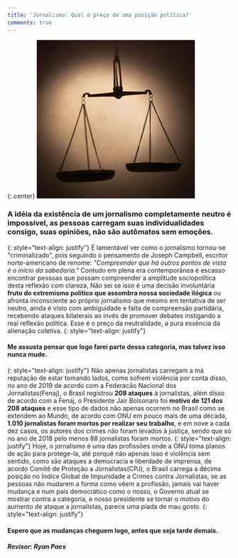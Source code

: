 ```yaml
---
title: 'Jornalismo: Qual o preço de uma posição política?'
comments: true
---
```


{:.center}
![Balanca](/assets/balanca.jpg)
<style>
.center {
  text-align: center;
}
</style>
### A idéia da existência de um jornalismo completamente neutro é impossível, as pessoas carregam suas individualidades consigo, suas opiniões, não são autômatos sem emoções.
{: style="text-align: justify"}
É lamentável ver como o jornalismo tornou-se "criminalizado", pois seguindo o pensamento de Joseph Campbell, escritor norte-americano de renome: _"Compreender que há outros pontos de vista é o início da sabedoria."_ Contudo em plena era contemporânea é escasso encontrar pessoas que possam compreender a amplitude sociopolítica desta reflexão com clareza, Não sei se isso é uma decisão involuntária **fruto do extremismo político que assombra nossa sociedade ilógica** ou afronta inconsciente ao próprio jornalismo que mesmo em tentativa de ser neutro, ainda é visto com ambiguidade e falta de compreensão partidária, recebendo ataques bilaterais ao invés de promover debates instigando a real reflexão política. Esse é o preço da neutralidade, a pura essência da alienação coletiva.
{: style="text-align: justify"}
#### Me assusta pensar que logo farei parte dessa categoria, mas talvez isso nunca mude.
{: style="text-align: justify"}
Não apenas jornalistas carregam a má reputação de estar tomando lados, como sofrem violência por conta disso, no ano de 2019 de acordo com a Federacão Nacional dos Jornalistas(Fenaj), o Brasil registrou **208 ataques** à jornalistas, além disso de acordo com a Fenaj, o Presidente Jair Bolsonaro foi **motivo de 121  dos 208 ataques** e esse tipo de dados não apenas ocorrem no Brasil como se extendem ao Mundo, de acordo com ONU em pouco mais de uma década, **1.010  jornalistas foram mortos por realizar seu trabalho**, e em nove a cada dez casos, os autores dos crimes não foram levados à justiça, sendo que só no ano de 2018 pelo menos 88 jornalistas foram mortos.
{: style="text-align: justify"}
Hoje, o jornalismo é uma das profissões onde a ONU toma planos de ação para protege-la, até porquê não apenas isso é violência sem sentido, como são ataques a democracia e liberdade de imprensa, de acordo Comitê de Proteção a Jornalistas(CPJ), o Brasil carrega a décima posição no Índice Global de Impunidade a Crimes contra Jornalistas, se as pessoas não mudarem a forma como vêem a profissão, jamais vai haver mudança e num país democrático como o nosso, o Governo atual se mostrar contra a categoria, e nosso presidente se tornar o motivo do aumento de ataque a jornalistas, parece uma piada de mau gosto.
{: style="text-align: justify"}
#### Espero que as mudanças cheguem logo, antes que seja tarde demais.

##### Revisor: Ryan Paes
